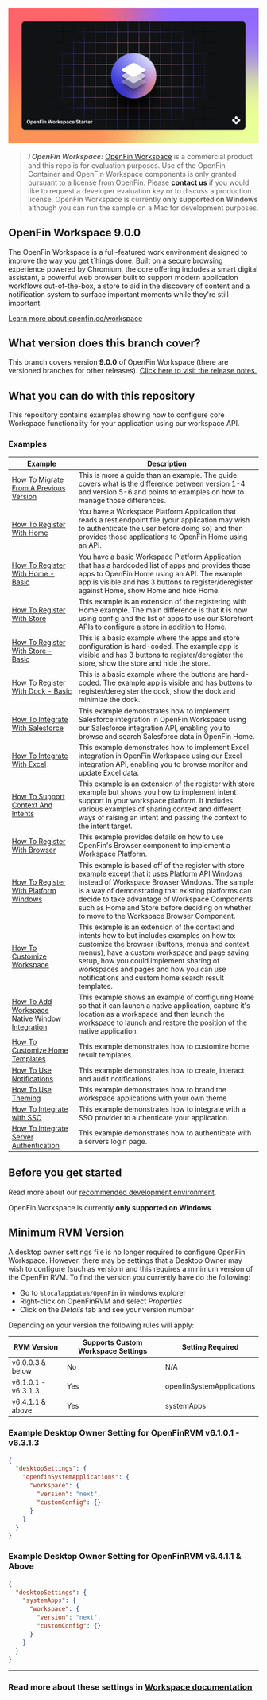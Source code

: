 ![OpenFin Workspace Starter](./assets/OpenFin-Workspace-Starter.png)

> **_:information_source: OpenFin Workspace:_** [OpenFin Workspace](https://www.openfin.co/workspace/) is a commercial product and this repo is for evaluation purposes. Use of the OpenFin Container and OpenFin Workspace components is only granted pursuant to a license from OpenFin. Please [**contact us**](https://www.openfin.co/workspace/poc/) if you would like to request a developer evaluation key or to discuss a production license.
> OpenFin Workspace is currently **only supported on Windows** although you can run the sample on a Mac for development purposes.

## OpenFin Workspace 9.0.0

The OpenFin Workspace is a full-featured work environment designed to improve the way you get t`hings done. Built on a secure browsing experience powered by Chromium, the core offering includes a smart digital assistant, a powerful web browser built to support modern application workflows out-of-the-box, a store to aid in the discovery of content and a notification system to surface important moments while they're still important.

[Learn more about openfin.co/workspace](https://www.openfin.co/workspace/)

## What version does this branch cover?

This branch covers version **9.0.0** of OpenFin Workspace (there are versioned branches for other releases). [Click here to visit the release notes.](https://developer.openfin.co/versions/?product=Runtime#/?product=Workspace&sub-product=Workspace&version=9.0.0)

## What you can do with this repository

This repository contains examples showing how to configure core Workspace functionality for your application using our workspace API.

### Examples

| Example                                                                                        | Description                                                                                                                                                                                                                                                                                                                                                 |
| ---------------------------------------------------------------------------------------------- | ----------------------------------------------------------------------------------------------------------------------------------------------------------------------------------------------------------------------------------------------------------------------------------------------------------------------------------------------------------- |
| [How To Migrate From A Previous Version](./how-to/migrate-from-a-previous-version)             | This is more a guide than an example. The guide covers what is the difference between version 1-4 and version 5-6 and points to examples on how to manage those differences.                                                                                                                                                                                |
| [How To Register With Home](./how-to/register-with-home)                                       | You have a Workspace Platform Application that reads a rest endpoint file (your application may wish to authenticate the user before doing so) and then provides those applications to OpenFin Home using an API.                                                                                                                                           |
| [How To Register With Home - Basic](./how-to/register-with-home-basic)                         | You have a basic Workspace Platform Application that has a hardcoded list of apps and provides those apps to OpenFin Home using an API. The example app is visible and has 3 buttons to register/deregister against Home, show Home and hide Home.                                                                                                          |
| [How To Register With Store](./how-to/register-with-store)                                     | This example is an extension of the registering with Home example. The main difference is that it is now using config and the list of apps to use our Storefront APIs to configure a store in addition to Home.                                                                                                                                             |
| [How To Register With Store - Basic](./how-to/register-with-store-basic)                       | This is a basic example where the apps and store configuration is hard-coded. The example app is visible and has 3 buttons to register/deregister the store, show the store and hide the store.                                                                                                                                                             |
| [How To Register With Dock - Basic](./how-to/register-with-dock-basic)                         | This is a basic example where the buttons are hard-coded. The example app is visible and has buttons to register/deregister the dock, show the dock and minimize the dock.                                                                                                                                                                                  |
| [How To Integrate With Salesforce](./how-to/integrate-with-salesforce)                         | This example demonstrates how to implement Salesforce integration in OpenFin Workspace using our Salesforce integration API, enabling you to browse and search Salesforce data in OpenFin Home.                                                                                                                                                             |
| [How To Integrate With Excel](./how-to/integrate-with-excel)                                   | This example demonstrates how to implement Excel integration in OpenFin Workspace using our Excel integration API, enabling you to browse monitor and update Excel data.                                                                                                                                                                                    |
| [How To Support Context And Intents](./how-to/support-context-and-intents)                     | This example is an extension of the register with store example but shows you how to implement intent support in your workspace platform. It includes various examples of sharing context and different ways of raising an intent and passing the context to the intent target.                                                                             |
| [How To Register With Browser](./how-to/register-with-browser)                                 | This example provides details on how to use OpenFin's Browser component to implement a Workspace Platform.                                                                                                                                                                                                                                                  |
| [How To Register With Platform Windows](./how-to/register-with-platform-windows)               | This example is based off of the register with store example except that it uses Platform API Windows instead of Workspace Browser Windows. The sample is a way of demonstrating that existing platforms can decide to take advantage of Workspace Components such as Home and Store before deciding on whether to move to the Workspace Browser Component. |
| [How To Customize Workspace](./how-to/customize-workspace)                                     | This example is an extension of the context and intents how to but includes examples on how to: customize the browser (buttons, menus and context menus), have a custom workspace and page saving setup, how you could implement sharing of workspaces and pages and how you can use notifications and custom home search result templates.                 |
| [How To Add Workspace Native Window Integration](./how-to/workspace-native-window-integration) | This example shows an example of configuring Home so that it can launch a native application, capture it's location as a workspace and then launch the workspace to launch and restore the position of the native application.                                                                                                                              |
| [How To Customize Home Templates](./how-to/customize-home-templates)                           | This example demonstrates how to customize home result templates.                                                                                                                                                                                                                                                                                           |
| [How To Use Notifications](./how-to/use-notifications)                                         | This example demonstrates how to create, interact and audit notifications.                                                                                                                                                                                                                                                                                  |
| [How To Use Theming](./how-to/use-theming)                                         | This example demonstrates how to brand the workspace applications with your own theme                                                                                                                                                                         |
| [How To Integrate with SSO](./how-to/integrate-with-sso)                                       | This example demonstrates how to integrate with a SSO provider to authenticate your application.                                                                                                                                                                                                                                                            |
| [How To Integrate Server Authentication](./how-to/integrate-server-authentication)             | This example demonstrates how to authenticate with a servers login page.                                                                                                                                                                                                                                                                                    |

## Before you get started

Read more about our [recommended development environment](https://developers.openfin.co/of-docs/docs/set-up-your-dev-environment).

OpenFin Workspace is currently **only supported on Windows**.

## Minimum RVM Version

A desktop owner settings file is no longer required to configure OpenFin Workspace. However, there may be settings that a Desktop Owner may wish to configure (such as version) and this requires a minimum version of the OpenFin RVM. To find the version you currently have do the following:

- Go to `%localappdata%/OpenFin` in windows explorer
- Right-click on OpenFinRVM and select _Properties_
- Click on the _Details_ tab and see your version number

Depending on your version the following rules will apply:

| RVM Version         | Supports Custom Workspace Settings | Setting Required          |
| ------------------- | ---------------------------------- | ------------------------- |
| v6.0.0.3 & below    | No                                 | N/A                       |
| v6.1.0.1 - v6.3.1.3 | Yes                                | openfinSystemApplications |
| v6.4.1.1 & above    | Yes                                | systemApps                |

### Example Desktop Owner Setting for OpenFinRVM v6.1.0.1 - v6.3.1.3

```json
{
  "desktopSettings": {
    "openfinSystemApplications": {
      "workspace": {
        "version": "next",
        "customConfig": {}
      }
    }
  }
}
```

### Example Desktop Owner Setting for OpenFinRVM v6.4.1.1 & Above

```json
{
  "desktopSettings": {
    "systemApps": {
      "workspace": {
        "version": "next",
        "customConfig": {}
      }
    }
  }
}
```

---

### Read more about these settings in [Workspace documentation](https://developers.openfin.co/of-docs/docs/workspace-override-options)
